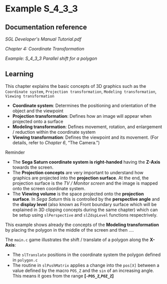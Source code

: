 # Example S_4_3_3
 
## Documentation reference

_SGL Developer's Manual Tutorial.pdf_

_Chapter 4: Coordinate Transformation_

_Example: S_4_3_3 Parallel shift for a polygon_

## Learning  

This chapter explains the basic concepts of 3D graphics such as the `Coordinate system`, `Projection transformation`, `Modeling transformation`, `Viewing transformation`

- **Coordinate system**: Determines the positioning and orientation of the object and the viewpoint
- **Projection transformation**: Defines how an image will appear when projected onto a surface
- **Modeling transformation**: Defines movement, rotation, and enlargement / reduction within the coordinate system
- **Viewing transformation**: Defines the viewpoint and its movement. (For details, refer to _Chapter 6_, “The Camera.”)

Reminder

- The **Sega Saturn coordinate system is right-handed** having the **Z-Axis** towards the screen.
- The **Projection concepts** are very important to understand how graphics are projected into the **projection surface**. At the end, the projection surface is the *TV / Monitor screen* and the image is mapped onto the screen coordinate system.
- The **Viewing volume** is the space projected onto the **projection surface**. In *Sega Saturn* this is controlled by the **perspective angle** and the **display level** (also known as Front boundary surface which will be explained in 3D clipping concepts during the same chapter) which can be setup using `slPerspective` and `slZdspLevel` functions respectrively.

This example shows already the concepts of the **Modeling transformation** by placing the polygon in the middle of the screen and then ....

The `main.c` game illustrates the shift / translate of a polygon along the **X-Axis**:

- The `slTranslate` positions in the coordinate system the polygon defined in `polygon.c` 
- The routine in `slPushMatrix` applies a change into the `pos[X]` between a value defined by the macro `POS_Z` and the `sin` of an increasing angle. This means it goes from the range **[`-POS_Z`,`POZ_Z`]**
